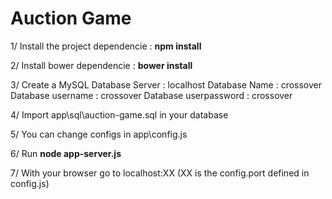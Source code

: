 # Auction Game

1/ Install the project dependencie : <b>npm install</b>

2/ Install bower dependencie  : <b>bower install</b>

3/ Create a MySQL Database
Server : localhost
Database Name : crossover
Database username : crossover
Database userpassword : crossover

4/ Import app\sql\auction-game.sql in your database

5/ You can change configs in app\config.js

6/ Run <b>node app-server.js</b>

7/ With your browser go to localhost:XX (XX is the config.port defined in config.js)